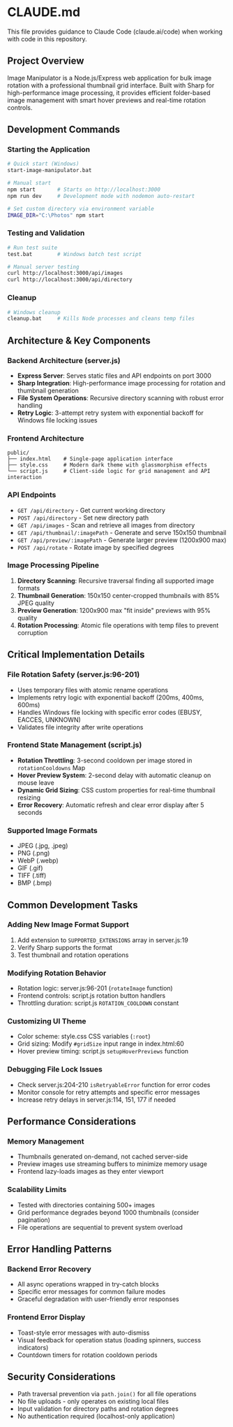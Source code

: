 # CLAUDE.md

This file provides guidance to Claude Code (claude.ai/code) when working with code in this repository.

## Project Overview

Image Manipulator is a Node.js/Express web application for bulk image rotation with a professional thumbnail grid interface. Built with Sharp for high-performance image processing, it provides efficient folder-based image management with smart hover previews and real-time rotation controls.

## Development Commands

### Starting the Application
```bash
# Quick start (Windows)
start-image-manipulator.bat

# Manual start
npm start       # Starts on http://localhost:3000
npm run dev     # Development mode with nodemon auto-restart

# Set custom directory via environment variable
IMAGE_DIR="C:\Photos" npm start
```

### Testing and Validation
```bash
# Run test suite
test.bat        # Windows batch test script

# Manual server testing
curl http://localhost:3000/api/images
curl http://localhost:3000/api/directory
```

### Cleanup
```bash
# Windows cleanup
cleanup.bat     # Kills Node processes and cleans temp files
```

## Architecture & Key Components

### Backend Architecture (server.js)
- **Express Server**: Serves static files and API endpoints on port 3000
- **Sharp Integration**: High-performance image processing for rotation and thumbnail generation
- **File System Operations**: Recursive directory scanning with robust error handling
- **Retry Logic**: 3-attempt retry system with exponential backoff for Windows file locking issues

### Frontend Architecture
```
public/
├── index.html    # Single-page application interface
├── style.css     # Modern dark theme with glassmorphism effects
└── script.js     # Client-side logic for grid management and API interaction
```

### API Endpoints
- `GET /api/directory` - Get current working directory
- `POST /api/directory` - Set new directory path
- `GET /api/images` - Scan and retrieve all images from directory
- `GET /api/thumbnail/:imagePath` - Generate and serve 150x150 thumbnail
- `GET /api/preview/:imagePath` - Generate larger preview (1200x900 max)
- `POST /api/rotate` - Rotate image by specified degrees

### Image Processing Pipeline
1. **Directory Scanning**: Recursive traversal finding all supported image formats
2. **Thumbnail Generation**: 150x150 center-cropped thumbnails with 85% JPEG quality
3. **Preview Generation**: 1200x900 max "fit inside" previews with 95% quality
4. **Rotation Processing**: Atomic file operations with temp files to prevent corruption

## Critical Implementation Details

### File Rotation Safety (server.js:96-201)
- Uses temporary files with atomic rename operations
- Implements retry logic with exponential backoff (200ms, 400ms, 600ms)
- Handles Windows file locking with specific error codes (EBUSY, EACCES, UNKNOWN)
- Validates file integrity after write operations

### Frontend State Management (script.js)
- **Rotation Throttling**: 3-second cooldown per image stored in `rotationCooldowns` Map
- **Hover Preview System**: 2-second delay with automatic cleanup on mouse leave
- **Dynamic Grid Sizing**: CSS custom properties for real-time thumbnail resizing
- **Error Recovery**: Automatic refresh and clear error display after 5 seconds

### Supported Image Formats
- JPEG (.jpg, .jpeg)
- PNG (.png)
- WebP (.webp)
- GIF (.gif)
- TIFF (.tiff)
- BMP (.bmp)

## Common Development Tasks

### Adding New Image Format Support
1. Add extension to `SUPPORTED_EXTENSIONS` array in server.js:19
2. Verify Sharp supports the format
3. Test thumbnail and rotation operations

### Modifying Rotation Behavior
- Rotation logic: server.js:96-201 (`rotateImage` function)
- Frontend controls: script.js rotation button handlers
- Throttling duration: script.js `ROTATION_COOLDOWN` constant

### Customizing UI Theme
- Color scheme: style.css CSS variables (`:root`)
- Grid sizing: Modify `#gridSize` input range in index.html:60
- Hover preview timing: script.js `setupHoverPreviews` function

### Debugging File Lock Issues
- Check server.js:204-210 `isRetryableError` function for error codes
- Monitor console for retry attempts and specific error messages
- Increase retry delays in server.js:114, 151, 177 if needed

## Performance Considerations

### Memory Management
- Thumbnails generated on-demand, not cached server-side
- Preview images use streaming buffers to minimize memory usage
- Frontend lazy-loads images as they enter viewport

### Scalability Limits
- Tested with directories containing 500+ images
- Grid performance degrades beyond 1000 thumbnails (consider pagination)
- File operations are sequential to prevent system overload

## Error Handling Patterns

### Backend Error Recovery
- All async operations wrapped in try-catch blocks
- Specific error messages for common failure modes
- Graceful degradation with user-friendly error responses

### Frontend Error Display
- Toast-style error messages with auto-dismiss
- Visual feedback for operation status (loading spinners, success indicators)
- Countdown timers for rotation cooldown periods

## Security Considerations

- Path traversal prevention via `path.join()` for all file operations
- No file uploads - only operates on existing local files
- Input validation for directory paths and rotation degrees
- No authentication required (localhost-only application)